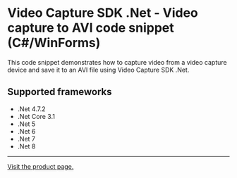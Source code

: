 ﻿# Video Capture SDK .Net - Video capture to AVI code snippet (C#/WinForms)

This code snippet demonstrates how to capture video from a video capture device and save it to an AVI file using Video Capture SDK .Net.

## Supported frameworks

* .Net 4.7.2
* .Net Core 3.1
* .Net 5
* .Net 6
* .Net 7
* .Net 8

---

[Visit the product page.](https://www.visioforge.com/video-capture-sdk-net)

